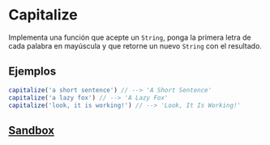 # Capitalize

Implementa una función que acepte un `String`, ponga la primera letra de cada
palabra en mayúscula y que retorne un nuevo `String` con el resultado.

## Ejemplos

```js
capitalize('a short sentence') // --> 'A Short Sentence'
capitalize('a lazy fox') // --> 'A Lazy Fox'
capitalize('look, it is working!') // --> 'Look, It Is Working!'
```

## [Sandbox](https://lab.cs50.io/Laboratoria/job-application-public/main/02-tech-mentoring/exercises/11-capitalize/boilerplate/)
